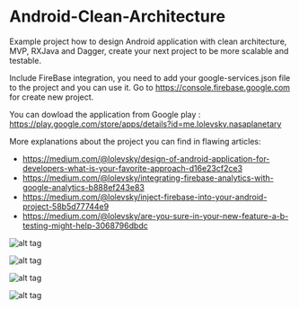 # Android-Clean-Architecture
Example project how to design Android application with clean architecture, MVP, RXJava and Dagger, create your next project to be more scalable and testable.

Include FireBase integration, you need to add your google-services.json file to the project and you can use it.
Go to https://console.firebase.google.com for create new project.

You can dowload the application from Google play : 
https://play.google.com/store/apps/details?id=me.lolevsky.nasaplanetary

More explanations about the project you can find in flawing articles:
- https://medium.com/@lolevsky/design-of-android-application-for-developers-what-is-your-favorite-approach-d16e23cf2ce3
- https://medium.com/@lolevsky/integrating-firebase-analytics-with-google-analytics-b888ef243e83
- https://medium.com/@lolevsky/inject-firebase-into-your-android-project-58b5d77744e9
- https://medium.com/@lolevsky/are-you-sure-in-your-new-feature-a-b-testing-might-help-3068796dbdc

![alt tag](https://github.com/lolevsky/Android-Clean-Architecture/blob/master/screenShots/device-2016-07-14-171559.png)

![alt tag](https://github.com/lolevsky/Android-Clean-Architecture/blob/master/screenShots/device-2016-07-14-171707.png)

![alt tag](https://github.com/lolevsky/Android-Clean-Architecture/blob/master/screenShots/device-2016-07-14-171727.png)

![alt tag](https://github.com/lolevsky/Android-Clean-Architecture/blob/master/screenShots/device-2016-07-14-171741.png)
